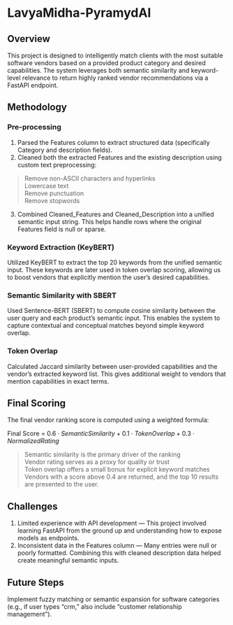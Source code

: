 # LavyaMidha-PyramydAI

## Overview
This project is designed to intelligently match clients with the most suitable software vendors based on a provided product category and desired capabilities. The system leverages both semantic similarity and keyword-level relevance to return highly ranked vendor recommendations via a FastAPI endpoint.

## Methodology 

### Pre-processing 
1. Parsed the Features column to extract structured data (specifically Category and description fields).
2. Cleaned both the extracted Features and the existing description using custom text preprocessing:
> Remove non-ASCII characters and hyperlinks \
> Lowercase text \
> Remove punctuation \
> Remove stopwords
3. Combined Cleaned_Features and Cleaned_Description into a unified semantic input string. This helps handle rows where the original Features field is null or sparse.

###  Keyword Extraction (KeyBERT)

Utilized KeyBERT to extract the top 20 keywords from the unified semantic input. These keywords are later used in token overlap scoring, allowing us to boost vendors that explicitly mention the user’s desired capabilities.

### Semantic Similarity with SBERT 

Used Sentence-BERT (SBERT) to compute cosine similarity between the user query and each product’s semantic input. This enables the system to capture contextual and conceptual matches beyond simple keyword overlap.

### Token Overlap

Calculated Jaccard similarity between user-provided capabilities and the vendor’s extracted keyword list. This gives additional weight to vendors that mention capabilities in exact terms.

## Final Scoring 

The final vendor ranking score is computed using a weighted formula:

Final Score = $0.6 \cdot SemanticSimilarity + 0.1 \cdot TokenOverlap + 0.3 \cdot NormalizedRating$

> Semantic similarity is the primary driver of the ranking \
> Vendor rating serves as a proxy for quality or trust \
> Token overlap offers a small bonus for explicit keyword matches \
> Vendors with a score above 0.4 are returned, and the top 10 results are presented to the user.

## Challenges 
1. Limited experience with API development — This project involved learning FastAPI from the ground up and understanding how to expose models as endpoints.
2. Inconsistent data in the Features column — Many entries were null or poorly formatted. Combining this with cleaned description data helped create meaningful semantic inputs.

## Future Steps 

Implement fuzzy matching or semantic expansion for software categories (e.g., if user types “crm,” also include “customer relationship management”).


